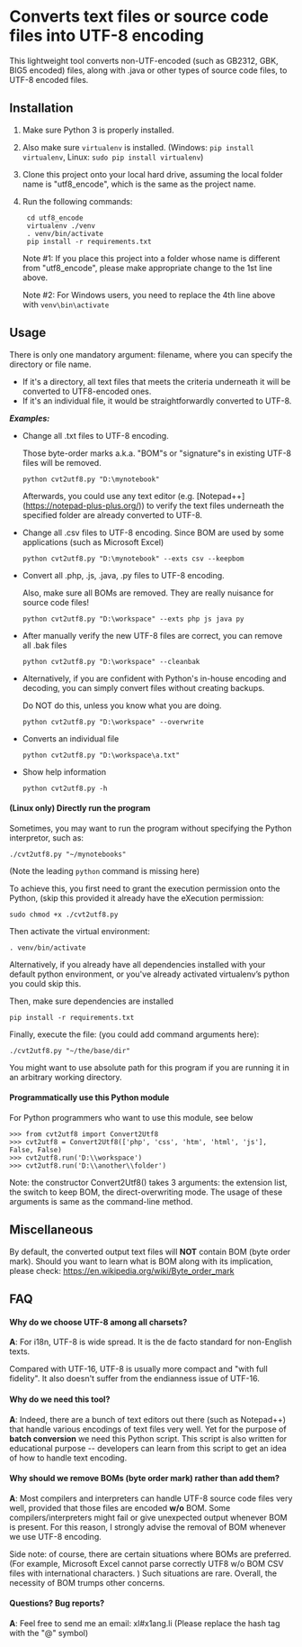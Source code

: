 # Converts text files or source code files into UTF-8 encoding

This lightweight tool converts non-UTF-encoded (such as GB2312, GBK, BIG5 encoded) files, along with .java or other types of source code files, to UTF-8 encoded files.


## Installation
1. Make sure Python 3 is properly installed. 
1. Also make sure `virtualenv` is installed. (Windows: `pip install virtualenv`, Linux: `sudo pip install virtualenv`)
1. Clone this project onto your local hard drive, assuming the local folder name is "utf8_encode", which is the same as the project name. 
1. Run the following commands:

        cd utf8_encode
        virtualenv ./venv
        . venv/bin/activate
        pip install -r requirements.txt
    
    Note #1: If you place this project into a folder whose name is different from "utf8_encode", please make appropriate change to the 1st line above.
    
    Note #2: For Windows users, you need to replace the 4th line above with `venv\bin\activate`

## Usage
There is only one mandatory argument: filename, where you can specify the directory or file name. 
* If it's a directory, all text files that meets the criteria underneath it will be converted to UTF8-encoded ones.
* If it's an individual file, it would be straightforwardly converted to UTF-8. 

___Examples:___

* Change all .txt files to UTF-8 encoding. 
    
    Those byte-order marks a.k.a. "BOM"s or "signature"s in existing UTF-8 files will be removed. 


    `python cvt2utf8.py "D:\mynotebook"`
    

    Afterwards, you could use any text editor (e.g. [Notepad++] (https://notepad-plus-plus.org/)) to verify the text files underneath the specified folder are already converted to UTF-8.

* Change all .csv files to UTF-8 encoding. Since BOM are used by some applications (such as Microsoft Excel)


    `python cvt2utf8.py "D:\mynotebook" --exts csv --keepbom`


* Convert all .php, .js, .java, .py files to UTF-8 encoding. 

    Also, make sure all BOMs are removed. They are really nuisance for source code files!


    `python cvt2utf8.py "D:\workspace" --exts php js java py`
    

* After manually verify the new UTF-8 files are correct, you can remove all .bak files


    `python cvt2utf8.py "D:\workspace" --cleanbak`


* Alternatively, if you are confident with Python's in-house encoding and decoding, you can simply convert files without creating backups.
    
    Do NOT do this, unless you know what you are doing. 


    `python cvt2utf8.py "D:\workspace" --overwrite`


* Converts an individual file


    `python cvt2utf8.py "D:\workspace\a.txt"`


* Show help information


    `python cvt2utf8.py -h`


#### (Linux only) Directly run the program

Sometimes, you may want to run the program without specifying the Python interpretor, such as:

    ./cvt2utf8.py "~/mynotebooks"
    
(Note the leading `python` command is missing here)

To achieve this, you first need to grant the execution permission onto the Python, (skip this provided it already have the eXecution permission:

    sudo chmod +x ./cvt2utf8.py

Then activate the virtual environment:
    
    . venv/bin/activate

Alternatively, if you already have all dependencies installed with your default python environment, or you've already activated virtualenv’s python you could skip this. 

Then, make sure dependencies are installed

    pip install -r requirements.txt

Finally, execute the file: (you could add command arguments here):

    ./cvt2utf8.py "~/the/base/dir"

You might want to use absolute path for this program if you are running it in an arbitrary working directory.


#### Programmatically use this Python module

For Python programmers who want to use this module, see below

    
    >>> from cvt2utf8 import Convert2Utf8
    >>> cvt2utf8 = Convert2Utf8(['php', 'css', 'htm', 'html', 'js'], False, False)
    >>> cvt2utf8.run('D:\\workspace')
    >>> cvt2utf8.run('D:\\another\\folder')
    
Note: the constructor Convert2Utf8() takes 3 arguments: the extension list, the switch to keep BOM, the direct-overwriting mode.
The usage of these arguments is same as the command-line method. 


## Miscellaneous

By default, the converted output text files will __NOT__ contain BOM (byte order mark). Should you want to learn what is BOM along with its implication, please check: https://en.wikipedia.org/wiki/Byte_order_mark 


## FAQ

#### Why do we choose UTF-8 among all charsets? 

__A__: For i18n, UTF-8 is wide spread. It is the de facto standard for non-English texts.

Compared with UTF-16, UTF-8 is usually more compact and "with full fidelity". It also doesn't suffer from the endianness issue of UTF-16. 

#### Why do we need this tool?

__A__: Indeed, there are a bunch of text editors out there (such as Notepad++) that handle various encodings of text files very well. Yet for the purpose of __batch conversion__ we need this Python script. This script is also written for educational purpose -- developers can learn from this script to get an idea of how to handle text encoding.

#### Why should we remove BOMs (byte order mark) rather than add them?

__A__: Most compilers and interpreters can handle UTF-8 source code files very well, provided that those files are encoded __w/o__ BOM. Some compilers/interpreters might fail or give unexpected output whenever BOM is present. For this reason, I strongly advise the removal of BOM whenever we use UTF-8 encoding. 

Side note: of course, there are certain situations where BOMs are preferred. (For example, Microsoft Excel cannot parse correctly UTF8 w/o BOM CSV files with international characters. ) Such situations are rare. Overall, the necessity of BOM trumps other concerns. 

#### Questions? Bug reports? 

__A__: Feel free to send me an email: xl#x1ang.li (Please replace the hash tag with the "@" symbol)
